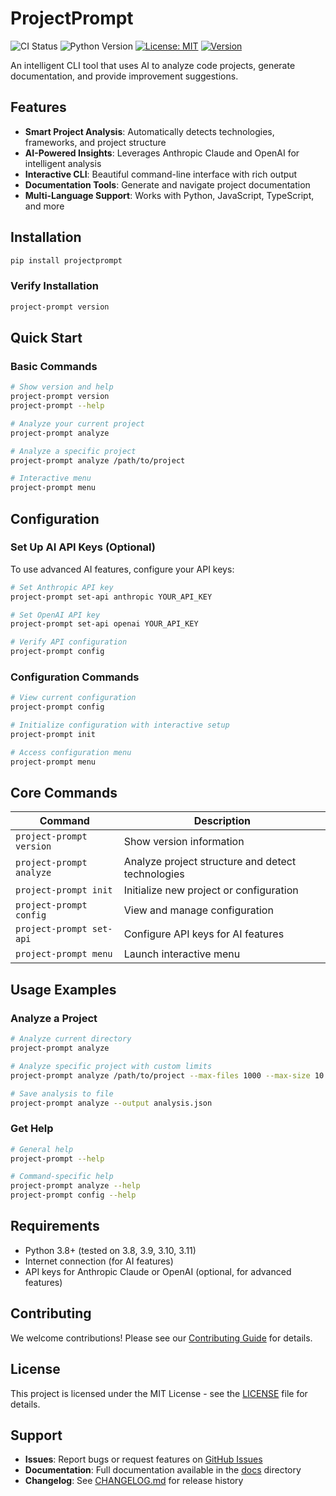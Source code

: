 # ProjectPrompt

![CI Status](https://github.com/Dixter999/project-prompt/actions/workflows/ci.yml/badge.svg)
![Python Version](https://img.shields.io/badge/python-3.8%2B-blue)
[![License: MIT](https://img.shields.io/badge/License-MIT-yellow.svg)](https://opensource.org/licenses/MIT)
[![Version](https://img.shields.io/badge/version-1.0.0-green)](https://github.com/Dixter999/project-prompt/releases)

An intelligent CLI tool that uses AI to analyze code projects, generate documentation, and provide improvement suggestions.

## Features

- **Smart Project Analysis**: Automatically detects technologies, frameworks, and project structure
- **AI-Powered Insights**: Leverages Anthropic Claude and OpenAI for intelligent analysis
- **Interactive CLI**: Beautiful command-line interface with rich output
- **Documentation Tools**: Generate and navigate project documentation
- **Multi-Language Support**: Works with Python, JavaScript, TypeScript, and more

## Installation

```bash
pip install projectprompt
```

### Verify Installation
```bash
project-prompt version
```

## Quick Start

### Basic Commands

```bash
# Show version and help
project-prompt version
project-prompt --help

# Analyze your current project
project-prompt analyze

# Analyze a specific project
project-prompt analyze /path/to/project

# Interactive menu
project-prompt menu
```

## Configuration

### Set Up AI API Keys (Optional)

To use advanced AI features, configure your API keys:

```bash
# Set Anthropic API key
project-prompt set-api anthropic YOUR_API_KEY

# Set OpenAI API key  
project-prompt set-api openai YOUR_API_KEY

# Verify API configuration
project-prompt config
```

### Configuration Commands

```bash
# View current configuration
project-prompt config

# Initialize configuration with interactive setup
project-prompt init

# Access configuration menu
project-prompt menu
```

## Core Commands

| Command | Description |
|---------|-------------|
| `project-prompt version` | Show version information |
| `project-prompt analyze` | Analyze project structure and detect technologies |
| `project-prompt init` | Initialize new project or configuration |
| `project-prompt config` | View and manage configuration |
| `project-prompt set-api` | Configure API keys for AI features |
| `project-prompt menu` | Launch interactive menu |

## Usage Examples

### Analyze a Project

```bash
# Analyze current directory
project-prompt analyze

# Analyze specific project with custom limits
project-prompt analyze /path/to/project --max-files 1000 --max-size 10.0

# Save analysis to file
project-prompt analyze --output analysis.json
```

### Get Help

```bash
# General help
project-prompt --help

# Command-specific help
project-prompt analyze --help
project-prompt config --help
```

## Requirements

- Python 3.8+ (tested on 3.8, 3.9, 3.10, 3.11)
- Internet connection (for AI features)
- API keys for Anthropic Claude or OpenAI (optional, for advanced features)

## Contributing

We welcome contributions! Please see our [Contributing Guide](CONTRIBUTING.md) for details.

## License

This project is licensed under the MIT License - see the [LICENSE](LICENSE) file for details.

## Support

- **Issues**: Report bugs or request features on [GitHub Issues](https://github.com/Dixter999/project-prompt/issues)
- **Documentation**: Full documentation available in the [docs](docs/) directory
- **Changelog**: See [CHANGELOG.md](CHANGELOG.md) for release history
